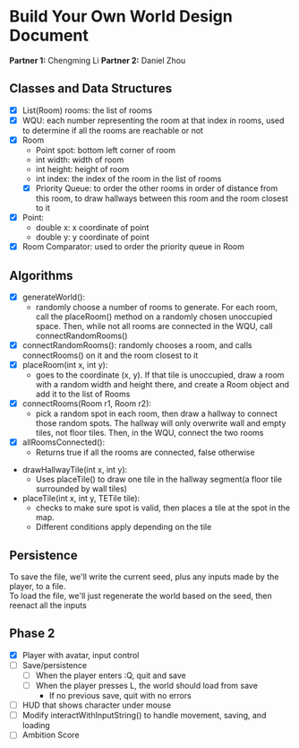 # Build Your Own World Design Document

**Partner 1:**
Chengming Li
**Partner 2:**
Daniel Zhou
## Classes and Data Structures
- [x] List(Room) rooms: the list of rooms
- [x] WQU: each number representing the room at that index in rooms, used to determine if all the rooms are reachable or not
- [x] Room
  - Point spot: bottom left corner of room
  - int width: width of room
  - int height: height of room
  - int index: the index of the room in the list of rooms
  - [x] Priority Queue: to order the other rooms in order of distance from this room, 
to draw hallways between this room and the room closest to it
- [x] Point:
  - double x: x coordinate of point
  - double y: y coordinate of point
- [x] Room Comparator: used to order the priority queue in Room 
## Algorithms
- [x] generateWorld(): 
  - randomly choose a number of rooms to generate. For each room, call the placeRoom() method on a randomly chosen unoccupied space. Then, while not all rooms are connected in the WQU, call connectRandomRooms()
- [x] connectRandomRooms(): randomly chooses a room, and calls connectRooms() on it and the room closest to it
- [x] placeRoom(int x, int y): 
  - goes to the coordinate (x, y). If that tile is unoccupied, draw a room with a random width and height there, and create a Room object and add it to the list of Rooms
- [x] connectRooms(Room r1, Room r2): 
  - pick a random spot in each room, then draw a hallway to connect those random spots. The hallway will only overwrite wall and empty tiles, not floor tiles. Then, in the WQU, connect the two rooms
- [x] allRoomsConnected():
  - Returns true if all the rooms are connected, false otherwise
- drawHallwayTile(int x, int y):
  - Uses placeTile() to draw one tile in the hallway segment(a floor tile surrounded by wall tiles)
- placeTile(int x, int y, TETile tile):
  - checks to make sure spot is valid, then places a tile at the spot in the map.
  - Different conditions apply depending on the tile
## Persistence
To save the file, we'll write the current seed, plus any inputs made by the player, to a file.
<br>To load the file, we'll just regenerate the world based on the seed, then reenact all the inputs

## Phase 2
- [x] Player with avatar, input control
- [ ] Save/persistence
  - [ ] When the player enters :Q, quit and save
  - [ ] When the player presses L, the world should load from save
    - If no previous save, quit with no errors
- [ ] HUD that shows character under mouse
- [ ] Modify interactWithInputString() to handle movement, saving, and loading
- [ ] Ambition Score